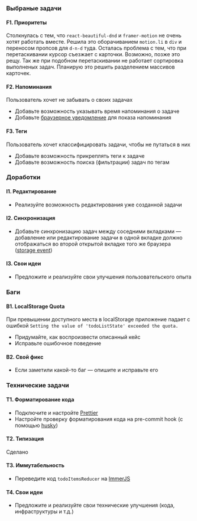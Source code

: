 ### Выбраные задачи

#### F1. Приоритеты

Столкнулась с тем, что `react-beautiful-dnd` и `framer-motion` не очень хотят работать вместе. Решила это оборачиванием `motion.li` в `div` и переносом пропсов для `d-n-d` туда. Осталась проблема с тем, что при перетаскивании курсор съезжает с карточки. Возможно, позже это рещу. Так же при подобном перетаскивании не работает сортировка выполненых задач. Планирую это решить разделением массивов карточек.

#### F2. Напоминания

Пользователь хочет не забывать о своих задачах

- Добавьте возможность указывать время напоминания о задаче
- Добавьте [браузерное уведомление](https://developer.mozilla.org/en-US/docs/Web/API/notification)
  для показа напоминания

#### F3. Теги

Пользователь хочет классифицировать задачи, чтобы не путаться в них

- Добавьте возможность прикреплять теги к задаче
- Добавьте возможность поиска (фильтрации) задач по тегам

### Доработки

#### I1. Редактирование

- Реализуйте возможность редактирования уже созданной задачи

#### I2. Синхронизация

- Добавьте синхронизацию задач между соседними вкладками — добавление
  или редактирование задачи в одной вкладке должно отображаться
  во второй открытой вкладке того же браузера
  ([storage event](https://developer.mozilla.org/en-US/docs/Web/API/Window/storage_event))

#### I3. Свои идеи

- Предложите и реализуйте свои улучшения пользовательского опыта

### Баги

#### B1. LocalStorage Quota

При превышении доступного места в localStorage приложение падает с ошибкой
`Setting the value of 'todoListState' exceeded the quota.`

- Придумайте, как воспроизвести описанный кейс
- Исправьте ошибочное поведение

#### B2. Свой фикс

- Если заметили какой-то баг — опишите и исправьте его

### Технические задачи

#### T1. Форматирование кода

- Подключите и настройте [Prettier](https://prettier.io/)
- Настройте проверку форматирования кода на pre-commit hook
  (с помощью [husky](https://github.com/typicode/husky))

#### T2. Типизация

Сделано

#### T3. Иммутабельность

- Переведите код `todoItemsReducer` на [ImmerJS](https://immerjs.github.io/immer/)

#### T4. Свои идеи

- Предложите и реализуйте свои технические улучшения (кода, инфраструктуры и т.д.)
